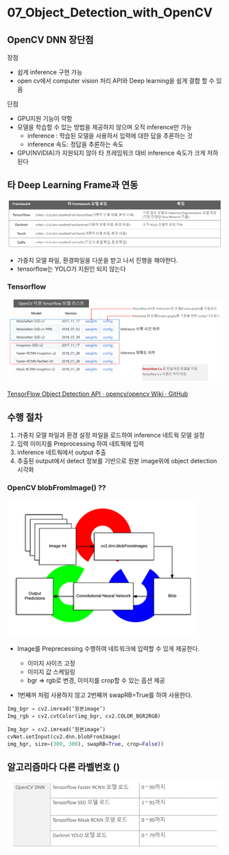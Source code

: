 # 07_Object_Detection_with_OpenCV

## OpenCV DNN 장단점

장점

- 쉽게 inference 구현 가능
- open cv에서 computer vision 처리 API와 Deep learning을 쉽게 결합 할 수 있음

 단점

- GPU지원 기능이 약함
- 모델을 학습할 수 있는 방법을 제공하지 않으며 오직 inference만 가능
  - inference : 학습된 모델을 사용하서 입력에 대한 답을 추론하는 것
  - inference 속도: 정답을 추론하는 속도
- GPU(NVIDIA)가 지원되지 않아 타 프레임워크 대비 inference 속도가 크게 저하된다



## 타 Deep Learning Frame과 연동

![image-20220427130813471](07_Object_Detection_with_OpenCV.assets/image-20220427130813471.png)

- 가중치 모델 파일, 환경파일을 다운을 받고 나서 진행을 해야한다.
- tensorflow는 YOLO가 지원인 되지 않는다





### Tensorflow

![image-20220427131235660](07_Object_Detection_with_OpenCV.assets/image-20220427131235660.png)

[TensorFlow Object Detection API · opencv/opencv Wiki · GitHub](https://github.com/opencv/opencv/wiki/TensorFlow-Object-Detection-API)





## 수행 절차

1. 가중치 모델 파일과 환경 설정 파일을 로드하여 inference 네트웍 모델 설정
2. 입력 이미지를 Preprocessing 하여 네트뭑에 입력
3. inference 네트웍에서 output 추출
4. 추출된 output에서 detect 정보를 기반으로 원본 image위에 object detection 시각화 





### OpenCV blobFromImage() ??

![image-20220427131833732](07_Object_Detection_with_OpenCV.assets/image-20220427131833732.png)

- Image를 Preprecessing 수행하여 네트워크에 입력할 수 있게 제공한다. 
  - 이미지 사이즈 고정
  - 이미지 값 스케일링
  - bgr => rgb로 변경, 이미지를 crop할 수 있는 옵션 제공



- 1번째꺼 처럼 사용하지 않고  2번째꺼 swapRB=True를 하여 사용한다.

```python
Img_bgr = cv2.imread(‘원본image’)
Img_rgb = cv2.cvtColor(img_bgr, cv2.COLOR_BGR2RGB)
```

```python
Img_bgr = cv2.imread(‘원본image’)
cvNet.setInput(cv2.dnn.blobFromImage(
img_bgr, size=(300, 300), swapRB=True, crop=False))

```





## 알고리즘마다 다른 라벨번호 ()

![image-20220427203551109](07_Object_Detection_with_OpenCV.assets/image-20220427203551109.png)

























